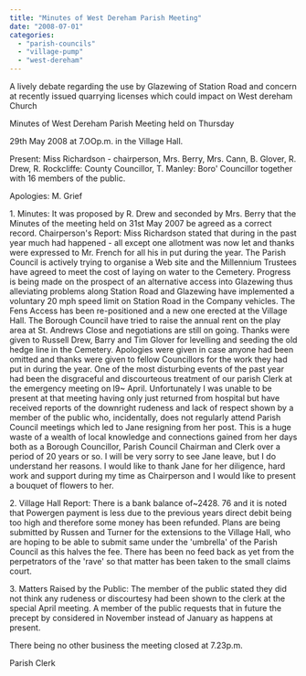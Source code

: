 ```yaml
---
title: "Minutes of West Dereham Parish Meeting"
date: "2008-07-01"
categories: 
  - "parish-councils"
  - "village-pump"
  - "west-dereham"
---
```


A lively debate regarding the use by Glazewing of Station Road and concern at recently issued quarrying licenses which could impact on West dereham Church

Minutes of West Dereham Parish Meeting held on Thursday

29th May 2008 at 7.OOp.m. in the Village Hall.

Present: Miss Richardson - chairperson, Mrs. Berry, Mrs. Cann, B. Glover, R. Drew, R. Rockcliffe: County Councillor, T. Manley: Boro' Councillor together with 16 members of the public.

Apologies: M. Grief

1\. Minutes: It was proposed by R. Drew and seconded by Mrs. Berry that the Minutes of the meeting held on 31st May 2007 be agreed as a correct record. Chairperson's Report: Miss Richardson stated that during in the past year much had happened - all except one allotment was now let and thanks were expressed to Mr. French for all his in put during the year. The Parish Council is actively trying to organise a Web site and the Millennium Trustees have agreed to meet the cost of laying on water to the Cemetery. Progress is being made on the prospect of an alternative access into Glazewing thus alleviating problems along Station Road and Glazewing have implemented a voluntary 20 mph speed limit on Station Road in the Company vehicles. The Fens Access has been re-positioned and a new one erected at the Village Hall. The Borough Council have tried to raise the annual rent on the play area at St. Andrews Close and negotiations are still on going. Thanks were given to Russell Drew, Barry and Tim Glover for levelling and seeding the old hedge line in the Cemetery. Apologies were given in case anyone had been omitted and thanks were given to fellow Councillors for the work they had put in during the year. One of the most disturbing events of the past year had been the disgraceful and discourteous treatment of our parish Clerk at the emergency meeting on l9~ April. Unfortunately I was unable to be present at that meeting having only just returned from hospital but have received reports of the downright rudeness and lack of respect shown by a member of the public who, incidentally, does not regularly attend Parish Council meetings which led to Jane resigning from her post. This is a huge waste of a wealth of local knowledge and connections gained from her days both as a Borough Councillor, Parish Council Chairman and Clerk over a period of 20 years or so. I will be very sorry to see Jane leave, but I do understand her reasons. I would like to thank Jane for her diligence, hard work and support during my time as Chairperson and I would like to present a bouquet of flowers to her.

2\. Village Hall Report: There is a bank balance of~2428. 76 and it is noted that Powergen payment is less due to the previous years direct debit being too high and therefore some money has been refunded. Plans are being submitted by Russen and Turner for the extensions to the Village Hall, who are hoping to be able to submit same under the 'umbrella' of the Parish Council as this halves the fee. There has been no feed back as yet from the perpetrators of the 'rave' so that matter has been taken to the small claims court.

3\. Matters Raised by the Public: The member of the public stated they did not think any rudeness or discourtesy had been shown to the clerk at the special April meeting. A member of the public requests that in future the precept by considered in November instead of January as happens at present.

There being no other business the meeting closed at 7.23p.m.

Parish Clerk

